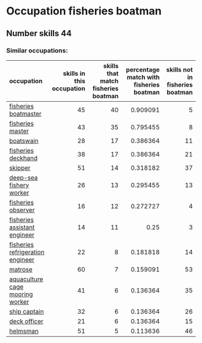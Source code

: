 # Occupation fisheries boatman
## Number skills 44
### Similar occupations:
| occupation                                                              |   skills in this occupation |   skills that match fisheries boatman |   percentage match with fisheries boatman |   skills not in fisheries boatman |
|:------------------------------------------------------------------------|----------------------------:|--------------------------------------:|------------------------------------------:|----------------------------------:|
| [fisheries boatmaster](fisheries_boatmaster.md)                         |                          45 |                                    40 |                                  0.909091 |                                 5 |
| [fisheries master](fisheries_master.md)                                 |                          43 |                                    35 |                                  0.795455 |                                 8 |
| [boatswain](boatswain.md)                                               |                          28 |                                    17 |                                  0.386364 |                                11 |
| [fisheries deckhand](fisheries_deckhand.md)                             |                          38 |                                    17 |                                  0.386364 |                                21 |
| [skipper](skipper.md)                                                   |                          51 |                                    14 |                                  0.318182 |                                37 |
| [deep-sea fishery worker](deep-sea_fishery_worker.md)                   |                          26 |                                    13 |                                  0.295455 |                                13 |
| [fisheries observer](fisheries_observer.md)                             |                          16 |                                    12 |                                  0.272727 |                                 4 |
| [fisheries assistant engineer](fisheries_assistant_engineer.md)         |                          14 |                                    11 |                                  0.25     |                                 3 |
| [fisheries refrigeration engineer](fisheries_refrigeration_engineer.md) |                          22 |                                     8 |                                  0.181818 |                                14 |
| [matrose](matrose.md)                                                   |                          60 |                                     7 |                                  0.159091 |                                53 |
| [aquaculture cage mooring worker](aquaculture_cage_mooring_worker.md)   |                          41 |                                     6 |                                  0.136364 |                                35 |
| [ship captain](ship_captain.md)                                         |                          32 |                                     6 |                                  0.136364 |                                26 |
| [deck officer](deck_officer.md)                                         |                          21 |                                     6 |                                  0.136364 |                                15 |
| [helmsman](helmsman.md)                                                 |                          51 |                                     5 |                                  0.113636 |                                46 |
